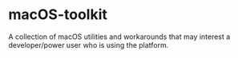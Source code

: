 # macOS-toolkit
A collection of macOS utilities and workarounds that may interest a developer/power user who is using the platform.

